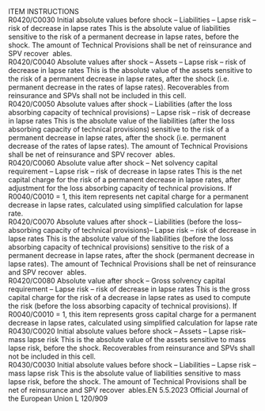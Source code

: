  
ITEM  INSTRUCTIONS  
R0420/C0030  Initial absolute values before 
shock – Liabilities – Lapse risk 
– risk of decrease in lapse rates  This is the absolute value of liabilities sensitive to the risk of a permanent decrease 
in lapse rates, before the shock. 
The amount of Technical Provisions shall be net of reinsurance and SPV recover ­
ables.  
R0420/C0040  Absolute values after shock – 
Assets – Lapse risk – risk of 
decrease in lapse rates  This is the absolute value of the assets sensitive to the risk of a permanent 
decrease in lapse rates, after the shock (i.e. permanent decrease in the rates of 
lapse rates). 
Recoverables from reinsurance and SPVs shall not be included in this cell.  
R0420/C0050  Absolute values after shock – 
Liabilities (after the loss 
absorbing capacity of technical 
provisions) – Lapse risk – risk 
of decrease in lapse rates  This is the absolute value of the liabilities (after the loss absorbing capacity of 
technical provisions) sensitive to the risk of a permanent decrease in lapse rates, 
after the shock (i.e. permanent decrease of the rates of lapse rates). 
The amount of Technical Provisions shall be net of reinsurance and SPV recover ­
ables.  
R0420/C0060  Absolute value after shock – 
Net solvency capital 
requirement – Lapse risk – risk 
of decrease in lapse rates  This is the net capital charge for the risk of a permanent decrease in lapse rates, 
after adjustment for the loss absorbing capacity of technical provisions. 
If R0040/C0010 = 1, this item represents net capital charge for a permanent 
decrease in lapse rates, calculated using simplified calculation for lapse rate.  
R0420/C0070  Absolute values after shock – 
Liabilities (before the loss– 
absorbing capacity of technical 
provisions)– Lapse risk – risk 
of decrease in lapse rates  This is the absolute value of the liabilities (before the loss absorbing capacity of 
technical provisions) sensitive to the risk of a permanent decrease in lapse rates, 
after the shock (permanent decrease in lapse rates). 
The amount of Technical Provisions shall be net of reinsurance and SPV recover ­
ables.  
R0420/C0080  Absolute value after shock – 
Gross solvency capital 
requirement – Lapse risk – risk 
of decrease in lapse rates  This is the gross capital charge for the risk of a decrease in lapse rates as used to 
compute the risk (before the loss absorbing capacity of technical provisions). 
If R0040/C0010 = 1, this item represents gross capital charge for a permanent 
decrease in lapse rates, calculated using simplified calculation for lapse rate  
R0430/C0020  Initial absolute values before 
shock – Assets – Lapse risk– 
mass lapse risk  This is the absolute value of the assets sensitive to mass lapse risk, before the 
shock. 
Recoverables from reinsurance and SPVs shall not be included in this cell.  
R0430/C0030  Initial absolute values before 
shock – Liabilities – Lapse risk 
–mass lapse risk  This is the absolute value of liabilities sensitive to mass lapse risk, before the 
shock. 
The amount of Technical Provisions shall be net of reinsurance and SPV recover ­
ables.EN  5.5.2023 Official Journal of the European Union L 120/909